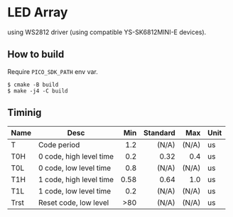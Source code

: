 # LED Array

using WS2812 driver (using compatible YS-SK6812MINI-E devices).

## How to build

Require `PICO_SDK_PATH` env var.

```console
$ cmake -B build
$ make -j4 -C build
```

## Timinig

Name | Desc                   | Min | Standard | Max  | Unit 
-----|------------------------|----:|---------:|-----:|------
T    |Code period             |  1.2|(N/A)     |(N/A) |us
T0H  |0 code, high level time |  0.2|      0.32|   0.4|us
T0L  |0 code, low level time  |  0.8|(N/A)     |(N/A) |us
T1H  |1 code, high level time | 0.58|      0.64|   1.0|us
T1L  |1 code, low level time  |  0.2|(N/A)     |(N/A) |us
Trst |Reset code, low level   |  >80|(N/A)     |(N/A) |us
